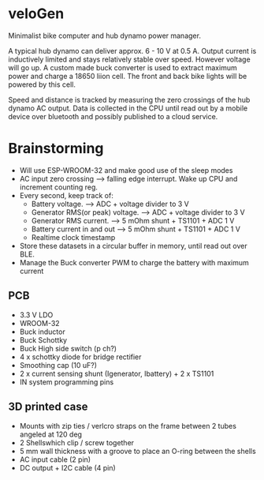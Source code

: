 # veloGen
Minimalist bike computer and hub dynamo power manager. 

A typical hub dynamo can deliver approx. 6 - 10 V at 0.5 A. Output current is inductively limited and stays relatively stable over speed. However voltage will go up. A custom made buck converter is used to extract maximum power and charge a 18650 liion cell. The front and back bike lights will be powered by this cell.

Speed and distance is tracked by measuring the zero crossings of the hub dynamo AC output. Data is collected in the CPU until read out by a mobile device over bluetooth and possibly published to a cloud service.

# Brainstorming

 * Will use ESP-WROOM-32 and make good use of the sleep modes
 * AC input zero crossing --> falling edge interrupt. Wake up CPU and increment counting reg.
 * Every second, keep track of:
   * Battery voltage. --> ADC + voltage divider to 3 V
   * Generator RMS(or peak) voltage. --> ADC + voltage divider to 3 V
   * Generator RMS current. --> 5 mOhm shunt + TS1101 + ADC 1 V
   * Battery current in and out --> 5 mOhm shunt + TS1101 + ADC 1 V
   * Realtime clock timestamp
* Store these datasets in a circular buffer in memory, until read out over BLE.
* Manage the Buck converter PWM to charge the battery with maximum current


## PCB

 * 3.3 V LDO
 * WROOM-32
 * Buck inductor
 * Buck Schottky
 * Buck High side switch (p ch?)
 * 4 x schottky diode for bridge rectifier
 * Smoothing cap (10 uF?)
 * 2 x current sensing shunt (Igenerator, Ibattery) + 2 x TS1101
 * IN system programming pins
 
## 3D printed case

 * Mounts with zip ties / verlcro straps on the frame between 2 tubes angeled at 120 deg
 * 2 Shellswhich clip / screw together
 * 5 mm wall thickness with a groove to place an O-ring between the shells
 * AC input cable (2 pin)
 * DC output + I2C cable (4 pin)
 

